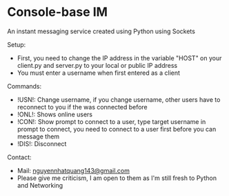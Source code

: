 # Console-base IM
An instant messaging service created using Python using Sockets

Setup:
- First, you need to change the IP address in the variable "HOST" on your client.py and server.py to your local or public IP address
- You must enter a username when first entered as a client

Commands: 
- !USN!: Change username, if you change username, other users have to reconnect to you if the was connected before
- !ONL!: Shows online users
- !CON!: Show prompt to connect to a user, type target username in prompt to connect, you need to connect to a user first before you can message them
- !DIS!: Disconnect

Contact:
- Mail: nguyennhatquang143@gmail.com
- Please give me criticism, I am open to them as I'm still fresh to Python and Networking